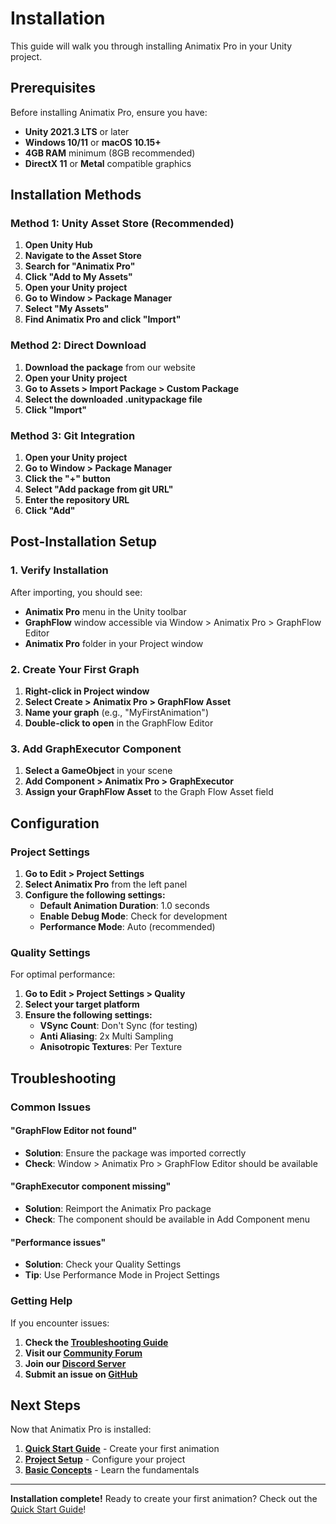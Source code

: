 # Installation

This guide will walk you through installing Animatix Pro in your Unity project.

## Prerequisites

Before installing Animatix Pro, ensure you have:

- **Unity 2021.3 LTS** or later
- **Windows 10/11** or **macOS 10.15+**
- **4GB RAM** minimum (8GB recommended)
- **DirectX 11** or **Metal** compatible graphics

## Installation Methods

### Method 1: Unity Asset Store (Recommended)

1. **Open Unity Hub**
2. **Navigate to the Asset Store**
3. **Search for "Animatix Pro"**
4. **Click "Add to My Assets"**
5. **Open your Unity project**
6. **Go to Window > Package Manager**
7. **Select "My Assets"**
8. **Find Animatix Pro and click "Import"**

### Method 2: Direct Download

1. **Download the package** from our website
2. **Open your Unity project**
3. **Go to Assets > Import Package > Custom Package**
4. **Select the downloaded .unitypackage file**
5. **Click "Import"**

### Method 3: Git Integration

1. **Open your Unity project**
2. **Go to Window > Package Manager**
3. **Click the "+" button**
4. **Select "Add package from git URL"**
5. **Enter the repository URL**
6. **Click "Add"**

## Post-Installation Setup

### 1. Verify Installation

After importing, you should see:
- **Animatix Pro** menu in the Unity toolbar
- **GraphFlow** window accessible via Window > Animatix Pro > GraphFlow Editor
- **Animatix Pro** folder in your Project window

### 2. Create Your First Graph

1. **Right-click in Project window**
2. **Select Create > Animatix Pro > GraphFlow Asset**
3. **Name your graph** (e.g., "MyFirstAnimation")
4. **Double-click to open** in the GraphFlow Editor

### 3. Add GraphExecutor Component

1. **Select a GameObject** in your scene
2. **Add Component > Animatix Pro > GraphExecutor**
3. **Assign your GraphFlow Asset** to the Graph Flow Asset field

## Configuration

### Project Settings

1. **Go to Edit > Project Settings**
2. **Select Animatix Pro** from the left panel
3. **Configure the following settings:**
   - **Default Animation Duration**: 1.0 seconds
   - **Enable Debug Mode**: Check for development
   - **Performance Mode**: Auto (recommended)

### Quality Settings

For optimal performance:

1. **Go to Edit > Project Settings > Quality**
2. **Select your target platform**
3. **Ensure the following settings:**
   - **VSync Count**: Don't Sync (for testing)
   - **Anti Aliasing**: 2x Multi Sampling
   - **Anisotropic Textures**: Per Texture

## Troubleshooting

### Common Issues

#### "GraphFlow Editor not found"
- **Solution**: Ensure the package was imported correctly
- **Check**: Window > Animatix Pro > GraphFlow Editor should be available

#### "GraphExecutor component missing"
- **Solution**: Reimport the Animatix Pro package
- **Check**: The component should be available in Add Component menu

#### "Performance issues"
- **Solution**: Check your Quality Settings
- **Tip**: Use Performance Mode in Project Settings

### Getting Help

If you encounter issues:

1. **Check the [Troubleshooting Guide](troubleshooting)**
2. **Visit our [Community Forum](community/forum)**
3. **Join our [Discord Server](community/discord)**
4. **Submit an issue on [GitHub](community/github-issues)**

## Next Steps

Now that Animatix Pro is installed:

1. **[Quick Start Guide](quick-start)** - Create your first animation
2. **[Project Setup](project-setup)** - Configure your project
3. **[Basic Concepts](basic-concepts)** - Learn the fundamentals

---

**Installation complete!** Ready to create your first animation? Check out the [Quick Start Guide](quick-start)!
